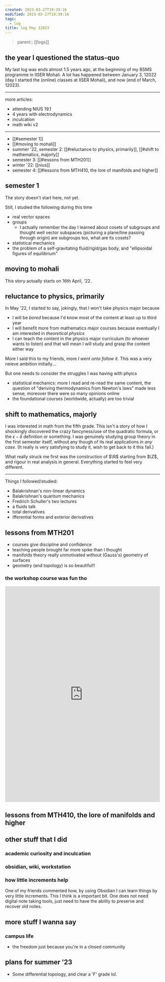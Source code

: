 ```yaml
---
created: 2023-03-27T19:39:16
modified: 2023-03-27T19:39:16
tags:
  - log
title: log May 12023
---
```


> parent:: [[logs]]

## the year I questioned the status-quo

My last log was ends almost 1.5 years ago, at the beginning of my BSMS programme in IISER Mohali. A lot has happened between January 3, 12022 (day I started the (online) classes at IISER Mohali), and now (end of March, 12023).

---

more articles:
- attending NIUS 19.1 
- 4 years with electrodynamics
- inculcation
- math wiki v2

---

- [[#semester 1]]
- [[#moving to mohali]]
- summer '22, semester 2: [[#reluctance to physics, primarily]], [[#shift to mathematics, majorly]]
- semester 3: [[#lessons from MTH201]]
- winter '22: [[nius]]
- semester 4: [[#lessons from MTH410, the lore of manifolds and higher]]

## semester 1

The story doesn't start here, not yet.

Still, I studied the following during this time

- real vector spaces
- groups
	- I actually remember the day I learned about cosets of subgroups and thought well vector subspaces (picturing a plane/line passing through origin) are subgroups too, what are its cosets? 
- statistical mechanics
- the problem of a self-gravitating fluid/rigid/gas body, and "ellipsoidal figures of equilibrium"

## moving to mohali

This story actually starts on 16th April, '22.
## reluctance to physics, primarily

In May '22, I started to say, jokingly, that I won't take physics major because

- I will be *bored* because I'd know most of the content at least up to third year
- I will benefit more from mathematics major courses because eventually I am interested in *theoretical physics*
- I can teach the content in the physics major curriculum (to whoever wants to listen) and that will mean I will study and grasp the content either way

More I said this to my friends, more *I went onto follow it*. This was a very neieve ambition initially...

But one needs to consider the struggles I was having with phyics

- statistical mechanics: more I read and re-read the same content, the question of "deriving thermodynamics from Newton's laws" made less sense, moreover there were so many opinions online
- the foundational courses (worldwide, actually) are too trivial


## shift to mathematics, majorly

I was interested in math from the fifth grade. This isn't a story of how I shockingly discovered the crazy fancyness/use of the quadratic formula, or the $\epsilon-\delta$ definition or something. I was genuinely studying group theory in the first semester itself, without any though of its real applications *in any case*. (It really is very satisfying to study it, wish to get back to it this fall.)

What really struck me first was the construction of $\R$ starting from $\Z$, and rigour in real analysis in general. Everything started to feel very different.


---

Things I followed/studied:

- Balakrishnan's non-linear dynamics
- Balakrishnan's quantum mechanics
- Fredrich Schuller's two lectures
- a fluids talk
- total derivatives
- ifferential forms and exterior derivatives

## lessons from MTH201

- courses give discipline and confidence
- teaching people brought far more spike than I thought
- manifolds theory really unmotivated without (Gauss's) geometry of surfaces
- geometry (and topology) is so beautiful!!

### the workshop course was fun tho


<iframe src="https://photos.app.goo.gl/RJe7EYWapAaNjTs99" style="width:100%; border:none;height:700;"></iframe>

## lessons from MTH410, the lore of manifolds and higher


## other stuff that I did

### academic curiosity and inculcation

### obsidian, wiki, workstation

### how little increments help

One of my friends commented how, by using Obsidian I can learn things by very little increments. This I think is a important bit. One does not need digital note taking tools, just need to have the ability to preserve and recover old notes.

## more stuff I wanna say

### campus life

- the freedom just because you're in a closed community
## plans for summer '23

- Some differential topology, and clear a 'F' grade lol.

